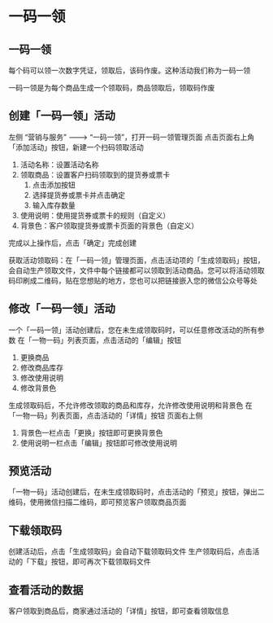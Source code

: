 # 一码一领

## 一码一领

每个码可以领一次数字凭证，领取后，该码作废。这种活动我们称为一码一领

一码一领是为每个商品生成一个领取码，商品领取后，领取码作废

## 创建「一码一领」活动

左侧 “营销与服务” ---&gt; “一码一领”，打开一码一领管理页面 点击页面右上角「添加活动」按钮，新建一个扫码领取活动

1. 活动名称：设置活动名称
2. 领取商品：设置客户扫码领取到的提货券或票卡
   1. 点击添加按钮
   2. 选择提货券或票卡并点击确定
   3. 输入库存数量
3. 使用说明：使用提货券或票卡的规则（自定义）
4. 背景色：客户领取提货券或票卡页面的背景色（自定义）

完成以上操作后，点击「确定」完成创建

获取活动领取码：在「一码一领」管理页面，点击活动项的「生成领取码」按钮，会自动生产领取文件，文件中每个链接都可以领取到活动商品。您可以将活动领取码印刷成二维码，贴在您想贴的地方，您也可以把链接嵌入您的微信公众号等处

## 修改「一码一领」活动

一个「一码一领」活动创建后，您在未生成领取码时，可以任意修改活动的所有参数 在「一物一码」列表页面，点击活动的「编辑」按钮

1. 更换商品
2. 修改商品库存
3. 修改使用说明
4. 修改背景色

生成领取码后，不允许修改领取的商品和库存，允许修改使用说明和背景色 在「一物一码」列表页面，点击活动的「详情」按钮 页面右上侧

1. 背景色一栏点击「更换」按钮即可更换背景色
2. 使用说明一栏点击「编辑」按钮即可修改使用说明

## 预览活动

「一物一码」活动创建后，在未生成领取码时，点击活动的「预览」按钮，弹出二维码，使用微信扫描二维码，即可预览客户领取商品页面

## 下载领取码

创建活动后，点击「生成领取码」会自动下载领取码文件 生产领取码后，点击活动的「下载」按钮，即可再次下载领取码文件

## 查看活动的数据

客户领取到商品后，商家通过活动的「详情」按钮，即可查看领取信息

